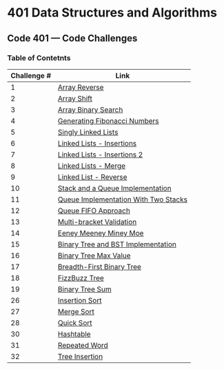 # 401 Data Structures and Algorithms

## Code 401 — Code Challenges

### Table of Contetnts

Challenge # | Link
------------|-----
1 | [Array Reverse](https://github.com/bushra-401-advanced-javascript/401-data-structures-and-algorithms/tree/master/codechallenges/arrayReverse)
2 | [Array Shift](https://github.com/bushra-401-advanced-javascript/401-data-structures-and-algorithms/tree/master/codechallenges/arrayShift)
3 | [Array Binary Search](https://github.com/bushra-401-advanced-javascript/401-data-structures-and-algorithms/tree/master/codechallenges/arrayBinarySearch)
4 | [Generating Fibonacci Numbers](https://repl.it/@BshBil/Code-Challenge-04#index.js)
5 | [Singly Linked Lists](https://github.com/bushra-401-advanced-javascript/401-data-structures-and-algorithms/tree/master/codechallenges/linkedList)
6 | [Linked Lists - Insertions](https://github.com/bushra-401-advanced-javascript/401-data-structures-and-algorithms/tree/master/codechallenges/linkedList-2)
7 | [Linked Lists - Insertions 2](https://github.com/bushra-401-advanced-javascript/401-data-structures-and-algorithms/tree/ll-kth-from-end/codechallenges/linkedList-2)
8 | [Linked Lists - Merge](https://github.com/bushra-401-advanced-javascript/401-data-structures-and-algorithms/tree/queue-with-stacks/codechallenges/llMerge)
9 | [Linked List - Reverse](https://docs.google.com/spreadsheets/d/1OnEYoufah4weagyfnxbBrqBu-xrF-18vGX3A3IlxF08/edit#gid=0)
10 | [Stack and a Queue Implementation](https://github.com/bushra-401-advanced-javascript/401-data-structures-and-algorithms/tree/stack-and-queue/codechallenges/stacksAndQueues)
11 | [Queue Implementation With Two Stacks](https://github.com/bushra-401-advanced-javascript/401-data-structures-and-algorithms/tree/queue-with-stacks/codechallenges/queueWithStacks)
12 | [Queue FIFO Approach](https://github.com/bushra-401-advanced-javascript/401-data-structures-and-algorithms/tree/fifo-animal-shelter/codechallenges/fifoAnimalShelter)
13 | [Multi-bracket Validation](https://github.com/bushra-401-advanced-javascript/401-data-structures-and-algorithms/tree/master/codechallenges/multiBracketValidation)
14 | [Eeney Meeney Miney Moe](###)
15 | [Binary Tree and BST Implementation](https://github.com/bushra-401-advanced-javascript/401-data-structures-and-algorithms/tree/master/codechallenges/tree)
16 |  [Binary Tree Max Value](https://github.com/bushra-401-advanced-javascript/401-data-structures-and-algorithms/tree/find-maximum-binary-tree/codechallenges/tree/binaryTree)
17 | [Breadth-First Binary Tree](https://github.com/bushra-401-advanced-javascript/401-data-structures-and-algorithms/tree/breadth-first/codechallenges/tree/binaryTree)
18 | [FizzBuzz Tree](https://github.com/bushra-401-advanced-javascript/401-data-structures-and-algorithms/tree/master/codechallenges/fizzBuzzTree)
19 | [Binary Tree Sum](https://github.com/bushra-401-advanced-javascript/401-data-structures-and-algorithms/blob/binary-tree-sum/codechallenges/tree/binaryTree/binaryTree.js)
26 | [Insertion Sort](https://github.com/bushra-401-advanced-javascript/401-data-structures-and-algorithms/tree/master/codechallenges/insertionSort)
27 | [Merge Sort](https://github.com/bushra-401-advanced-javascript/401-data-structures-and-algorithms/tree/merge-sort/codechallenges/mergeSort)
28 | [Quick Sort](https://github.com/bushra-401-advanced-javascript/401-data-structures-and-algorithms/tree/quick-sort/codechallenges/quickSort)
30 | [Hashtable](https://github.com/bushra-401-advanced-javascript/401-data-structures-and-algorithms/tree/hashtable/codechallenges/hashtable)
31 | [Repeated Word](https://github.com/bushra-401-advanced-javascript/401-data-structures-and-algorithms/tree/repeated-word/codechallenges/repeatedWord)
32 | [Tree Insertion]()
